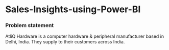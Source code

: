# Sales-Insights-using-Power-BI

### Problem statement <br>
AtliQ Hardware is a  computer hardware & peripheral manufacturer based in Delhi, India. They supply to their customers across India.
